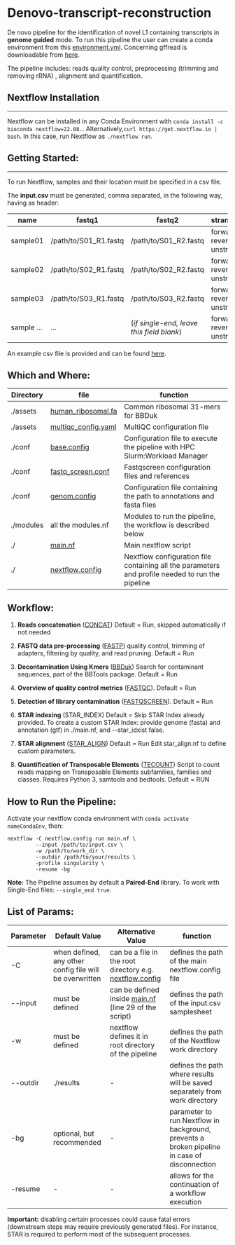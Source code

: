 # Denovo-transcript-reconstruction

De novo pipeline for the identification of novel L1 containing transcripts in **genome guided** mode. To run this pipeline the user can create a conda environment from this [environment.yml](https://github.com/Hadi90Eidgah/Denovo-transcript-reconstruction/blob/main/environment.yaml).
Concerning gffread is downloadable from [here](https://github.com/gpertea/gffread).

The pipeline includes: reads quality control, preprocessing (trimming and removing rRNA) , alignment and quantification.

## Nextflow Installation
---
Nextflow can be installed in any Conda Environment with `conda install -c bioconda nextflow=22.08.`.
Alternatively,`curl https://get.nextflow.io | bash`. In this case, run Nextflow as `./nextflow run`.

## Getting Started:
---
To run Nextflow, samples and their location must be specified in a csv file. 

The **input.csv** must be generated, comma separated, in the following way, having as header:

| name | fastq1 | fastq2 | strandedness|
| ---- | ------ | ------ | ------------|
| sample01 | /path/to/S01_R1.fastq |/path/to/S01_R2.fastq|forward / reverse / unstranded|
| sample02 | /path/to/S02_R1.fastq |/path/to/S02_R2.fastq|forward / reverse / unstranded|
| sample03 | /path/to/S03_R1.fastq |/path/to/S03_R2.fastq|forward / reverse / unstranded|
| sample ... | ... |(*if single-end, leave this field blank*)|forward / reverse / unstranded|

An example csv file is provided and can be found [here](https://github.com/Hadi90Eidgah/Gene-Expression-Analysis/blob/main/input.csv).

## Which and Where:

| Directory    | file  | function  |
| ------------- |-------------| -----|
| ./assets      | [human_ribosomal.fa](https://github.com/Hadi90Eidgah/Gene-Expression-Analysis/blob/main/assets/human_ribosomal.fa) | Common ribosomal 31-mers for BBDuk |
| ./assets      | [multiqc_config.yaml](https://github.com/Hadi90Eidgah/Gene-Expression-Analysis/blob/main/assets/multiqc_config.yaml)    |MultiQC configuration file|
| ./conf | [base.config](https://github.com/Hadi90Eidgah/Gene-Expression-Analysis/blob/main/conf/base.config)     |    Configuration file to execute the pipeline with HPC Slurm:Workload Manager  |
| ./conf | [fastq_screen.conf](https://github.com/Hadi90Eidgah/Gene-Expression-Analysis/blob/main/conf/fastq_screen.config)| Fastqscreen configuration files and references |
| ./conf | [genom.config](https://github.com/Hadi90Eidgah/Denovo-transcript-reconstruction/blob/main/conf/genomes.config) | Configuration file containing the path to annotations and fasta files
| ./modules | all the modules.nf | Modules to run the pipeline, the workflow is described below |
|./ | [main.nf](https://github.com/Hadi90Eidgah/Gene-Expression-Analysis/blob/main/main.nf) | Main nextflow script
| ./ | [nextflow.config](https://github.com/Hadi90Eidgah/Gene-Expression-Analysis/blob/main/nextflow.config) | Nextflow configuration file containing all the parameters and profile needed to run the pipeline



## Workflow:

1. **Reads concatenation** ([CONCAT](https://github.com/Hadi90Eidgah/Gene-Expression-Analysis/blob/main/modules/concat_reads.nf)) Default = Run, skipped automatically if not needed


2. **FASTQ data pre-processing** ([FASTP](https://github.com/Hadi90Eidgah/Gene-Expression-Analysis/blob/main/modules/fastp.nf)) quality control, trimming of adapters, filtering by quality, and read pruning. Default = Run


3. **Decontamination Using Kmers** ([BBDuk](https://github.com/Hadi90Eidgah/Gene-Expression-Analysis/blob/main/modules/bbduk.nf)) Search for contaminant sequences, part of the BBTools package. Default = Run

4. **Overview of quality control metrics** ([FASTQC](https://github.com/Hadi90Eidgah/Gene-Expression-Analysis/blob/main/modules/fastqc.nf)). Default = Run


5. **Detection of library contamination** ([FASTQSCREEN](https://github.com/Hadi90Eidgah/Gene-Expression-Analysis/blob/main/modules/fastqscreen.nf)). Default = Run


6. **STAR indexing** (STAR_INDEX) Default = Skip 
STAR Index already provided. To create a custom STAR Index: 
provide genome (fasta) and annotation (gtf) in ./main.nf, and --star_idxist false.


7. **STAR alignment** ([STAR_ALIGN](https://github.com/Hadi90Eidgah/Gene-Expression-Analysis/blob/main/modules/star_align.nf)) Default = Run 
Edit star_align.nf to define custom parameters.


8. **Quantification of Transposable Elements** ([TECOUNT](https://github.com/Hadi90Eidgah/Gene-Expression-Analysis/blob/main/modules/tecount.nf))
Script to count reads mapping on Transposable Elements subfamilies, families and classes. Requires Python 3, samtools and bedtools.
Default = RUN


## How to Run the Pipeline:

Activate your nextflow conda environment with `conda activate nameCondaEnv`, then:

```
nextflow -C nextflow.config run main.nf \
         --input /path/to/input.csv \
         -w /path/to/work_dir \
         --outdir /path/to/your/results \
         -profile singularity \
         -resume -bg 
```

**Note:**
The Pipeline assumes by default a **Paired-End** library. To work with Single-End files: `--single_end true`.

## List of Params:

Parameter | Default Value | Alternative Value | function
--- | --- | --- | --- 
-C | when defined, any other config file will be overwritten | can be a file in the root directory e.g. [nextflow.config](https://github.com/Hadi90Eidgah/Gene-Expression-Analysis/blob/main/nextflow.config) | defines the path of the main nextflow.config file
--input | must be defined  | can be defined inside [main.nf](https://github.com/Hadi90Eidgah/Gene-Expression-Analysis/blob/main/main.nf) (line 29 of the script) | defines the path of the input.csv samplesheet
-w | must be defined | nextflow defines it in root directory of the pipeline | defines the path of the Nextflow work directory
--outdir | ./results | - | defines the path where results will be saved separately from work directory
-bg | optional, but recommended | - | parameter to run Nextflow in background, prevents a broken pipeline in case of disconnection
-resume | - | - | allows for the continuation of a workflow execution

**Important:**  disabling certain processes could cause fatal errors (downstream steps may require previously generated files). 
For instance, STAR is required to perform most of the subsequent processes.
